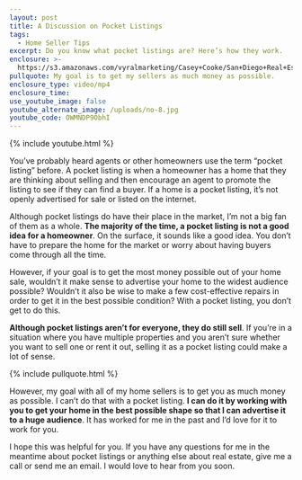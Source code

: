 ```yaml
---
layout: post
title: A Discussion on Pocket Listings
tags:
  - Home Seller Tips
excerpt: Do you know what pocket listings are? Here’s how they work.
enclosure: >-
  https://s3.amazonaws.com/vyralmarketing/Casey+Cooke/San+Diego+Real+Estate+Agent-+A+Discussion+on+Pocket+Listings.mp4
pullquote: My goal is to get my sellers as much money as possible.
enclosure_type: video/mp4
enclosure_time:
use_youtube_image: false
youtube_alternate_image: /uploads/no-8.jpg
youtube_code: OWMNDP9ObhI
---
```



{% include youtube.html %}

You’ve probably heard agents or other homeowners use the term “pocket listing” before. A pocket listing is when a homeowner has a home that they are thinking about selling and then encourage an agent to promote the listing to see if they can find a buyer. If a home is a pocket listing, it’s not openly advertised for sale or listed on the internet.

Although pocket listings do have their place in the market, I’m not a big fan of them as a whole. **The majority of the time, a pocket listing is not a good idea for a homeowner**. On the surface, it sounds like a good idea. You don’t have to prepare the home for the market or worry about having buyers come through all the time.

However, if your goal is to get the most money possible out of your home sale, wouldn’t it make sense to advertise your home to the widest audience possible? Wouldn’t it also be wise to make a few cost-effective repairs in order to get it in the best possible condition? With a pocket listing, you don’t get to do this.

**Although pocket listings aren’t for everyone, they do still sell**. If you’re in a situation where you have multiple properties and you aren’t sure whether you want to sell one or rent it out, selling it as a pocket listing could make a lot of sense.

{% include pullquote.html %}

However, my goal with all of my home sellers is to get you as much money as possible. I can’t do that with a pocket listing. **I can do it by working with you to get your home in the best possible shape so that I can advertise it to a huge audience**. It has worked for me in the past and I’d love for it to work for you.

I hope this was helpful for you. If you have any questions for me in the meantime about pocket listings or anything else about real estate, give me a call or send me an email. I would love to hear from you soon.